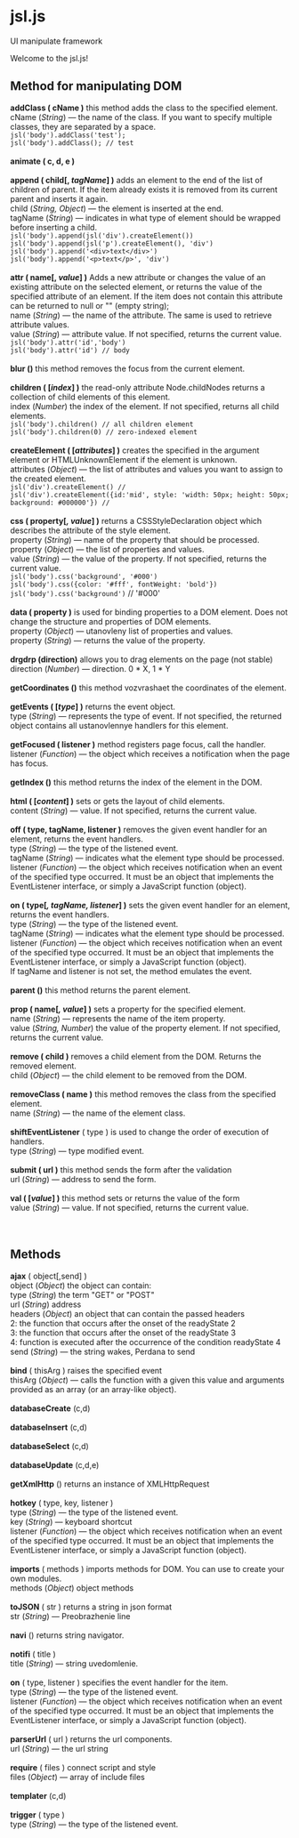# jsl.js

UI manipulate framework<br>

Welcome to the jsl.js!<br>

Method for manipulating DOM
--------------------------------------------------------------------
**addClass ( cName )** this method adds the class to the specified element.<br>
сName (*String*) — the name of the class. If you want to specify multiple classes, they are separated by a space.<br>
`jsl('body').addClass('test');`<br>
`jsl('body').addClass(); // test`<br>
<br>
**animate ( c, d, e )**<br>
<br>
**append ( child[, _tagName_] )** adds an element to the end of the list of children of parent. If the item already exists it is removed from its current parent and inserts it again.<br>
child (*String, Object*) — the element is inserted at the end.<br>
tagName (*String*) — indicates in what type of element should be wrapped before inserting a child.<br>
`jsl('body').append(jsl('div').createElement())`<br>
`jsl('body').append(jsl('p').createElement(), 'div')`<br>
`jsl('body').append('<div>text</div>')`<br>
`jsl('body').append('<p>text</p>', 'div')`<br>
<br>
**attr ( name[, _value_] )** Adds a new attribute or changes the value of an existing attribute on the selected element, or returns the value of the specified attribute of an element. If the item does not contain this attribute can be returned to null or "" (empty string); <br>
name (*String*) — the name of the attribute. The same is used to retrieve attribute values.<br>
value (*String*) — attribute value. If not specified, returns the current value.<br>
`jsl('body').attr('id','body')`<br>
`jsl('body').attr('id') // body`<br>
<br>
**blur ()** this method removes the focus from the current element.<br>
<br>
**children ( [_index_] )** the read-only attribute Node.childNodes returns a collection of child elements of this element.<br>
index (*Number*) the index of the element. If not specified, returns all child elements.<br>
`jsl('body').children() // all children element`<br>
`jsl('body').children(0) // zero-indexed element`<br>
<br>
**createElement ( [_attributes_] )** creates the specified in the argument element or HTMLUnknownElement if the element is unknown.<br>
attributes (*Object*) — the list of attributes and values you want to assign to the created element.<br>
`jsl('div').createElement() // `<br>
`jsl('div').createElement({id:'mid', style: 'width: 50px; height: 50px; background: #000000'}) // `<br>
<br>
**css ( property[_, value_] )** returns a CSSStyleDeclaration object which describes the attribute of the style element.<br>
property (*String*) — name of the property that should be processed.<br>
property (*Object*) — the list of properties and values.<br>
value (*String*) — the value of the property. If not specified, returns the current value.<br>
`jsl('body').css('background', '#000')`<br>
`jsl('body').css({color: '#fff', fontWeight: 'bold'})`<br>
`jsl('body').css('background')` // '#000'<br>
<br>
**data ( property )** is used for binding properties to a DOM element. Does not change the structure and properties of DOM elements.<br>
property (*Object*) — utanovleny list of properties and values.<br>
property (*String*) — returns the value of the property.<br>
<br>
**drgdrp (direction)** allows you to drag elements on the page (not stable)<br>
direction (*Number*) — direction. 0 * X, 1 * Y<br>
<br>
**getCoordinates ()** this method vozvrashaet the coordinates of the element.<br>
<br>
**getEvents ( [_type_] )** returns the event object.<br>
type (*String*) — represents the type of event. If not specified, the returned object contains all ustanovlennye handlers for this element.<br>
<br>
**getFocused ( listener )** method registers page focus, call the handler.<br>
listener (*Function*) — the object which receives a notification when the page has focus.<br>
<br>
**getIndex ()** this method returns the index of the element in the DOM.<br>
<br>
**html ( [_content_] )** sets or gets the layout of child elements.<br>
content (*String*) — value. If not specified, returns the current value.<br>
<br>
**off ( type, tagName, listener )** removes the given event handler for an element, returns the event handlers.<br>
type (*String*) — the type of the listened event.<br>
tagName (*String*) — indicates what the element type should be processed.<br>
listener (*Function*) — the object which receives notification when an event of the specified type occurred. It must be an object that implements the EventListener interface, or simply a JavaScript function (object).<br><br>
**on ( type[_, tagName, listener_] )** sets the given event handler for an element, returns the event handlers.<br>
type (*String*) — the type of the listened event.<br>
tagName (*String*) — indicates what the element type should be processed.<br>
listener (*Function*) — the object which receives notification when an event of the specified type occurred. It must be an object that implements the EventListener interface, or simply a JavaScript function (object).<br>
If tagName and listener is not set, the method emulates the event.<br>
<br>
**parent ()** this method returns the parent element.<br>
<br>
**prop ( name[_, value_] )** sets a property for the specified element.<br>
name (*String*) — represents the name of the item property.<br>
value (*String, Number*) the value of the property element. If not specified, returns the current value.<br><br>
**remove ( child )** removes a child element from the DOM. Returns the removed element.<br>
child (*Object*) — the child element to be removed from the DOM.<br>
<br>
**removeClass ( name )** this method removes the class from the specified element.<br>
name (*String*) — the name of the element class.<br>
<br>
**shiftEventListener** ( type ) is used to change the order of execution of handlers.<br>
type (*String*) — type modified event.<br>
<br>
**submit ( url )** this method sends the form after the validation<br>
url (*String*) — address to send the form.<br>
<br>
**val ( [_value_] )** this method sets or returns the value of the form<br>
value (*String*) — value. If not specified, returns the current value.<br>
<br><br>

Methods
--------------------------------------------------------------------
**ajax** ( object[,send] )<br>
object (*Object*) the object can contain:<br>
type (*String*) the term "GET" or "POST"<br>
url (*String*) address<br>
headers (*Object*) an object that can contain the passed headers<br>
2: the function that occurs after the onset of the readyState 2<br>
3: the function that occurs after the onset of the readyState 3<br>
4: function is executed after the occurrence of the condition readyState 4<br>
send (*String*) — the string wakes, Perdana to send<br><br>
**bind** ( thisArg ) raises the specified event<br>
thisArg (*Object*) — calls the function with a given this value and arguments provided as an array (or an array-like object).<br><br>
**databaseCreate** (c,d)<br><br>
**databaseInsert** (c,d)<br><br>
**databaseSelect** (c,d)<br><br>
**databaseUpdate** (c,d,e)<br><br>
**getXmlHttp** () returns an instance of XMLHttpRequest<br><br>
**hotkey** ( type, key, listener )<br>
type (*String*) — the type of the listened event.<br>
key (*String*) — keyboard shortcut<br>
listener (*Function*) — the object which receives notification when an event of the specified type occurred. It must be an object that implements the EventListener interface, or simply a JavaScript function (object).<br><br>
**imports** ( methods ) imports methods for DOM. You can use to create your own modules.<br>
methods (*Object*) object methods<br><br>
**toJSON** ( str ) returns a string in json format<br>
str (*String*) — Preobrazhenie line<br><br>
**navi** () returns string navigator.<br><br>
**notifi** ( title )<br>
title (*String*) — string uvedomlenie.<br><br>
**on** ( type, listener ) specifies the event handler for the item.<br>
type (*String*) — the type of the listened event.<br>
listener (*Function*) — the object which receives notification when an event of the specified type occurred. It must be an object that implements the EventListener interface, or simply a JavaScript function (object).<br><br>
**parserUrl** ( url ) returns the url components.<br>
url (*String*) — the url string<br><br>
**require** ( files ) connect script and style<br>
files (*Object*) — array of include files<br><br>
	**templater** (c,d)<br><br>
**trigger** ( type )<br>
type (*String*) — the type of the listened event.